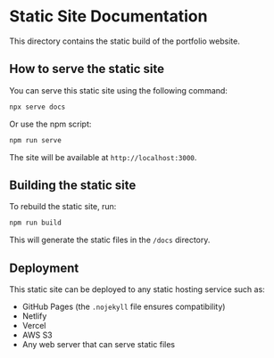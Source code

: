 # Static Site Documentation

This directory contains the static build of the portfolio website.

## How to serve the static site

You can serve this static site using the following command:

```bash
npx serve docs
```

Or use the npm script:

```bash
npm run serve
```

The site will be available at `http://localhost:3000`.

## Building the static site

To rebuild the static site, run:

```bash
npm run build
```

This will generate the static files in the `/docs` directory.

## Deployment

This static site can be deployed to any static hosting service such as:
- GitHub Pages (the `.nojekyll` file ensures compatibility)
- Netlify
- Vercel
- AWS S3
- Any web server that can serve static files